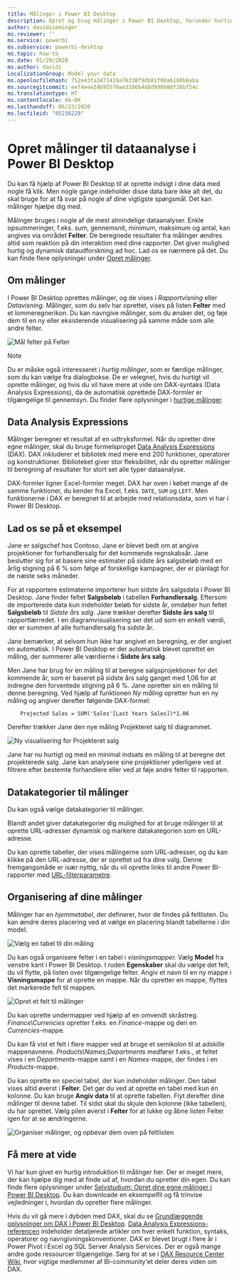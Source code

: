 ```yaml
---
title: Målinger i Power BI Desktop
description: Opret og brug målinger i Power BI Desktop, herunder hurtige målinger og DAX-syntaks
author: davidiseminger
ms.reviewer: ''
ms.service: powerbi
ms.subservice: powerbi-desktop
ms.topic: how-to
ms.date: 01/29/2020
ms.author: davidi
LocalizationGroup: Model your data
ms.openlocfilehash: 752e43fa3471419a76338f9db81f08a6180b6aba
ms.sourcegitcommit: eef4eee24695570ae3186b4d8d99660df16bf54c
ms.translationtype: HT
ms.contentlocale: da-DK
ms.lasthandoff: 06/23/2020
ms.locfileid: "85238228"
---
```

# <a name="create-measures-for-data-analysis-in-power-bi-desktop"></a>Opret målinger til dataanalyse i Power BI Desktop

Du kan få hjælp af Power BI Desktop til at oprette indsigt i dine data med nogle få klik. Men nogle gange indeholder disse data bare ikke alt det, du skal bruge for at få svar på nogle af dine vigtigste spørgsmål. Det kan målinger hjælpe dig med.

Målinger bruges i nogle af de mest almindelige dataanalyser. Enkle opsummeringer, f.eks. sum, gennemsnit, minimum, maksimum og antal, kan angives via området **Felter**. De beregnede resultater fra målinger ændres altid som reaktion på din interaktion med dine rapporter. Det giver mulighed hurtig og dynamisk dataudforskning ad hoc. Lad os se nærmere på det. Du kan finde flere oplysninger under [Opret målinger](/learn/modules/model-data-power-bi/4b-create-calculated-measures).

## <a name="understanding-measures"></a>Om målinger

I Power BI Desktop oprettes målinger, og de vises i *Rapportvisning* eller *Datavisning*. Målinger, som du selv har oprettet, vises på listen **Felter** med et lommeregnerikon. Du kan navngive målinger, som du ønsker det, og føje dem til en ny eller eksisterende visualisering på samme måde som alle andre felter.

![Mål felter på Felter](media/desktop-measures/measuresinpbid_measinfieldlist.png)

> [!NOTE]
> Du er måske også interesseret i *hurtig målinger*, som er færdige målinger, som du kan vælge fra dialogbokse. De er velegnet, hvis du hurtigt vil oprette målinger, og hvis du vil have mere at vide om DAX-syntaks (Data Analysis Expressions), da de automatisk oprettede DAX-formler er tilgængelige til gennemsyn. Du finder flere oplysninger i [hurtige målinger](desktop-quick-measures.md).
> 
> 

## <a name="data-analysis-expressions"></a>Data Analysis Expressions

Målinger beregner et resultat af en udtryksformel. Når du opretter dine egne målinger, skal du bruge formelsproget [Data Analysis Expressions](/dax/) (DAX). DAX inkluderer et bibliotek med mere end 200 funktioner, operatorer og konstruktioner. Biblioteket giver stor fleksibilitet, når du opretter målinger til beregning af resultater for stort set alle typer dataanalyse.

DAX-formler ligner Excel-formler meget. DAX har oven i købet mange af de samme funktioner, du kender fra Excel, f.eks. `DATE`, `SUM` og `LEFT`. Men funktionerne i DAX er beregnet til at arbejde med relationsdata, som vi har i Power BI Desktop.

## <a name="lets-look-at-an-example"></a>Lad os se på et eksempel

Jane er salgschef hos Contoso. Jane er blevet bedt om at angive projektioner for forhandlersalg for det kommende regnskabsår. Jane beslutter sig for at basere sine estimater på sidste års salgsbeløb med en årlig stigning på 6 % som følge af forskellige kampagner, der er planlagt for de næste seks måneder.

For at rapportere estimaterne importerer hun sidste års salgsdata i Power BI Desktop. Jane finder feltet **Salgsbeløb** i tabellen **Forhandlersalg**. Eftersom de importerede data kun indeholder beløb for sidste år, omdøber hun feltet **Salgsbeløb** til *Sidste års salg*. Jane trækker derefter **Sidste års salg** til rapportlærredet. I en diagramvisualisering ser det ud som en enkelt værdi, der er summen af alle forhandlersalg fra sidste år.

Jane bemærker, at selvom hun ikke har angivet en beregning, er der angivet en automatisk. I Power BI Desktop er der automatisk blevet oprettet en måling, der summerer alle værdierne i **Sidste års salg**.

Men Jane har brug for en måling til at beregne salgsprojektioner for det kommende år, som er baseret på sidste års salg ganget med 1,06 for at indregne den forventede stigning på 6 %. Jane opretter sin en måling til denne beregning. Ved hjælp af funktionen *Ny måling* opretter hun en ny måling og angiver derefter følgende DAX-formel:

```dax
    Projected Sales = SUM('Sales'[Last Years Sales])*1.06
```

Derefter trækker Jane den nye måling Projekteret salg til diagrammet.

![Ny visualisering for Projekteret salg](media/desktop-measures/measuresinpbid_lastyearsales.png)

Jane har nu hurtigt og med en minimal indsats en måling til at beregne det projekterede salg. Jane kan analysere sine projektioner yderligere ved at filtrere efter bestemte forhandlere eller ved at føje andre felter til rapporten.

## <a name="data-categories-for-measures"></a>Datakategorier til målinger

Du kan også vælge datakategorier til målinger.

Blandt andet giver datakategorier dig mulighed for at bruge målinger til at oprette URL-adresser dynamisk og markere datakategorien som en URL-adresse.

Du kan oprette tabeller, der vises målingerne som URL-adresser, og du kan klikke på den URL-adresse, der er oprettet ud fra dine valg. Denne fremgangsmåde er især nyttig, når du vil oprette links til andre Power BI-rapporter med [URL-filterparametre](../collaborate-share/service-url-filters.md).

## <a name="organizing-your-measures"></a>Organisering af dine målinger

Målinger har en *hjemmetabel*, der definerer, hvor de findes på feltlisten. Du kan ændre deres placering ved at vælge en placering blandt tabellerne i din model.

![Vælg en tabel til din måling](media/desktop-measures/measures-03.png)

Du kan også organisere felter i en tabel i *visningsmapper.* Vælg **Model** fra venstre kant i Power BI Desktop. I ruden **Egenskaber** skal du vælge det felt, du vil flytte, på listen over tilgængelige felter. Angiv et navn til en ny mappe i **Visningsmappe** for at oprette en mappe. Når du opretter en mappe, flyttes det markerede felt til mappen.

![Opret et felt til målinger](media/desktop-measures/measures-04.gif)

Du kan oprette undermapper ved hjælp af en omvendt skråstreg. *Finance\Currencies* opretter f.eks. en *Finance*-mappe og deri en *Currencies*-mappe.

Du kan få vist et felt i flere mapper ved at bruge et semikolon til at adskille mappenavnene. *Products\Names;Departments* medfører f.eks., at feltet vises i en *Departments*-mappe samt i en *Names*-mappe, der findes i en *Products*-mappe.

Du kan oprette en speciel tabel, der kun indeholder målinger. Den tabel vises altid øverst i **Felter**. Det gør du ved at oprette en tabel med kun én kolonne. Du kan bruge **Angiv data** til at oprette tabellen. Flyt derefter dine målinger til denne tabel. Til sidst skal du skjule den kolonne (ikke tabellen), du har oprettet. Vælg pilen øverst i **Felter** for at lukke og åbne listen Felter igen for at se ændringerne.

![Organiser målinger, og opbevar dem oven på feltlisten](media/desktop-measures/measures-05.png)

## <a name="learn-more"></a>Få mere at vide

Vi har kun givet en hurtig introduktion til målinger her. Der er meget mere, der kan hjælpe dig med at finde ud af, hvordan du opretter din egen. Du kan finde flere oplysninger under [Selvstudium: Opret dine egne målinger i Power BI Desktop](desktop-tutorial-create-measures.md). Du kan downloade en eksempelfil og få trinvise vejledninger i, hvordan du opretter flere målinger.  

Hvis du vil gå mere i dybden med DAX, skal du se [Grundlæggende oplysninger om DAX i Power BI Desktop](desktop-quickstart-learn-dax-basics.md). [Data Analysis Expressions-referencen](/dax/) indeholder detaljerede artikler om hver enkelt funktion, syntaks, operatorer og navngivningskonventioner. DAX er blevet brugt i flere år i Power Pivot i Excel og SQL Server Analysis Services. Der er også mange andre gode ressourcer tilgængelige. Sørg for at se i [DAX Resource Center Wiki](https://social.technet.microsoft.com/wiki/contents/articles/1088.dax-resource-center.aspx), hvor vigtige medlemmer af BI-community'et deler deres viden om DAX.
